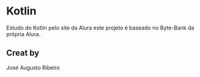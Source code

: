 # Kotlin
Estudo do Kotlin pelo site da Alura este projeto é baseado no 
Byte-Bank da própria Alura.


## Creat by
José Augusto Ribeiro
